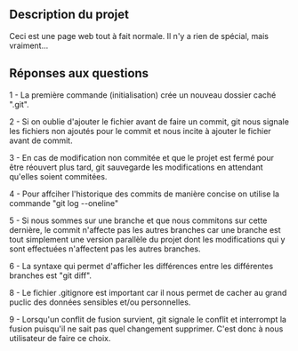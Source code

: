 ## Description du projet

Ceci est une page web tout à fait normale.
Il n'y a rien de spécial, mais vraiment...

## Réponses aux questions

1 - La première commande (initialisation) crée un nouveau dossier caché ".git".

2 - Si on oublie d'ajouter le fichier avant de faire un commit, git nous signale les
fichiers non ajoutés pour le commit et nous incite à ajouter le fichier avant de commit.

3 - En cas de modification non commitée et que le projet est fermé pour être réouvert
plus tard, git sauvegarde les modifications en attendant qu'elles soient commitées.

4 - Pour affciher l'historique des commits de manière concise on utilise la commande "git log --oneline"

5 - Si nous sommes sur une branche et que nous commitons sur cette dernière, le
commit n'affecte pas les autres branches car une branche est tout simplement une version
parallèle du projet dont les modifications qui y sont effectuées n'affectent pas les
autres branches.

6 - La syntaxe qui permet d'afficher les différences entre les différentes branches est
"git diff".

8 - Le fichier .gitignore est important car il nous permet de cacher au grand puclic
des données sensibles et/ou personnelles.

9 - Lorsqu'un conflit de fusion survient, git signale le conflit et interrompt la fusion
puisqu'il ne sait pas quel changement supprimer. C'est donc à nous utilisateur de faire
ce choix.
